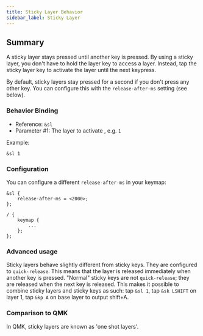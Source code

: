 ```yaml
---
title: Sticky Layer Behavior
sidebar_label: Sticky Layer
---
```


## Summary

A sticky layer stays pressed until another key is pressed. By using a sticky layer, you don't have to hold the layer key to access a layer. Instead, tap the sticky layer key to activate the layer until the next keypress.

By default, sticky layers stay pressed for a second if you don't press any other key. You can configure this with the `release-after-ms` setting (see below).

### Behavior Binding

- Reference: `&sl`
- Parameter #1: The layer to activate , e.g. `1`

Example:

```dts
&sl 1
```

### Configuration

You can configure a different `release-after-ms` in your keymap:

```dts
&sl {
    release-after-ms = <2000>;
};

/ {
    keymap {
        ...
    };
};
```

### Advanced usage

Sticky layers behave slightly different from sticky keys. They are configured to `quick-release`. This means that the layer is released immediately when another key is pressed. "Normal" sticky keys are not `quick-release`; they are released when the next key is released. This makes it possible to combine sticky layers and sticky keys as such: tap `&sl 1`, tap `&sk LSHIFT` on layer 1, tap `&kp A` on base layer to output shift+A.

### Comparison to QMK

In QMK, sticky layers are known as 'one shot layers'.
